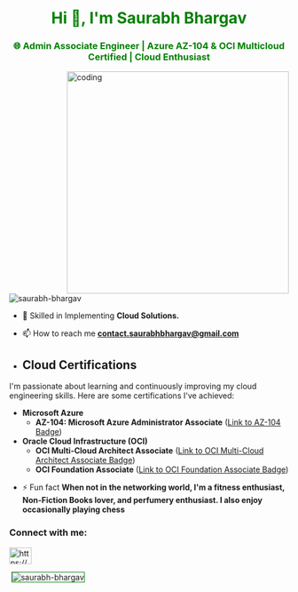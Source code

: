 
<h1 align="center" style="color: green;">Hi 👋, I'm Saurabh Bhargav</h1>
<h3 align="center" style="color: green;">🌐 Admin Associate Engineer | Azure AZ-104 & OCI Multicloud Certified | Cloud Enthusiast</h3>

<img align="right" alt="coding" width="400" src="https://imgs.search.brave.com/anZTw2BtVEq7AsJFklS0eBsJWxsly1QmVDaMruYS25I/rs:fit:860:0:0/g:ce/aHR0cHM6Ly9kdGxp/dmUuczMuYXAtc291/dGgtMS5hbWF6b25h/d3MuY29tLzE1OTUz/L0RUX0cxMl9OZXR3/b3JrLV8tQ29tbXVu/aWNhdGlvbi1Bbmlt/YXRlZC1HSUYtSWNv/bi1QYWNrLTIuZ2lm.gif">

<p align="left"> <img src="https://komarev.com/ghpvc/?username=saurabh-bhargav&label=Profile%20views&color=green&style=flat" alt="saurabh-bhargav" /> </p>

- 🌱 Skilled in Implementing **Cloud Solutions.**
  
- 📫 How to reach me **contact.saurabhbhargav@gmail.com**
  
- ## Cloud Certifications
I'm passionate about learning and continuously improving my cloud engineering skills. Here are some certifications I've achieved:

* **Microsoft Azure**
    * **AZ-104: Microsoft Azure Administrator Associate** ([Link to AZ-104 Badge](https://learn.microsoft.com/en-us/users/saurabhbhargav-1800/credentials/205ed09c112e1c17?ref=https%3A%2F%2Fwww.linkedin.com%2F))
* **Oracle Cloud Infrastructure (OCI)**
    * **OCI Multi-Cloud Architect Associate** ([Link to OCI Multi-Cloud Architect Associate Badge](https://catalog-education.oracle.com/pls/certview/sharebadge?id=2B8FC7E5B2F13FADBA02B11DE7167BC30A0414D24D0DCD284407D4C8AD2DD8FE))
    * **OCI Foundation Associate** ([Link to OCI Foundation Associate Badge](https://catalog-education.oracle.com/pls/certview/sharebadge?id=E9AF0C6C97E6DD7FC7CA32E78B123E56D2CA6334198344858D8B7CFAE5BC7F52))

- ⚡ Fun fact **When not in the networking world, I'm a fitness enthusiast, Non-Fiction Books lover, and perfumery enthusiast. I also enjoy occasionally playing chess**

<h3 align="left">Connect with me:</h3>
<p align="left">
<a href="https://www.linkedin.com/in/saurabh-bhargav" target="blank"><img align="center" src="https://raw.githubusercontent.com/rahuldkjain/github-profile-readme-generator/master/src/images/icons/Social/linked-in-alt.svg" alt="https://www.linkedin.com/in/saurabh-bhargav" height="30" width="40" /></a>
</p>

<p>&nbsp;<img align="center" src="https://github-readme-stats.vercel.app/api?username=saurabh-bhargav&show_icons=true&locale=en" alt="saurabh-bhargav" style="border: 1px solid green;" /></p>
